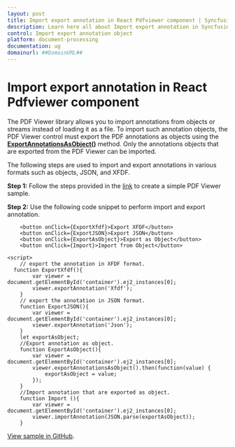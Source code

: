 ```yaml
---
layout: post
title: Import export annotation in React Pdfviewer component | Syncfusion
description: Learn here all about Import export annotation in Syncfusion React Pdfviewer component of Syncfusion Essential JS 2 and more.
control: Import export annotation object
platform: document-processing
documentation: ug
domainurl: ##DomainURL##
---
```


# Import export annotation in React Pdfviewer component

The PDF Viewer library allows you to import annotations from objects or streams instead of loading it as a file. To import such annotation objects, the PDF Viewer control must export the PDF annotations as objects using the [**ExportAnnotationsAsObject()**](https://ej2.syncfusion.com/react/documentation/api/pdfviewer/#exportannotationsasobject) method. Only the annotations objects that are exported from the PDF Viewer can be imported.

The following steps are used to import and export annotations in various formats such as objects, JSON, and XFDF.

**Step 1:** Follow the steps provided in the [link](https://help.syncfusion.com/document-processing/pdf/pdf-viewer/react/getting-started/) to create a simple PDF Viewer sample.

**Step 2:** Use the following code snippet to perform import and export annotation.

```
    <button onClick={ExportXfdf}>Export XFDF</button>
    <button onClick={ExportJSON}>Export JSON</button>
    <button onClick={ExportAsObject}>Export as Object</button>
    <button onClick={Import}>Import from Object</button>
```

```
<script>
    // export the annotation in XFDF format.
  function ExportXfdf(){
        var viewer = document.getElementById('container').ej2_instances[0];
        viewer.exportAnnotation('Xfdf');
    }
    // export the annotation in JSON format.
    function ExportJSON(){
        var viewer = document.getElementById('container').ej2_instances[0];
        viewer.exportAnnotation('Json');
    }
    let exportAsObject;
    //Export annotation as object.
    function ExportAsObject(){
        var viewer = document.getElementById('container').ej2_instances[0];
        viewer.exportAnnotationsAsObject().then(function(value) {
            exportAsObject = value;
        });
    }
    //Import annotation that are exported as object.
    function Import (){
        var viewer = document.getElementById('container').ej2_instances[0];
        viewer.importAnnotation(JSON.parse(exportAsObject));
    }
```

[View sample in GitHub](https://github.com/SyncfusionExamples/react-pdf-viewer-examples/tree/master/Annotations/Import%20and%20export%20annotations).